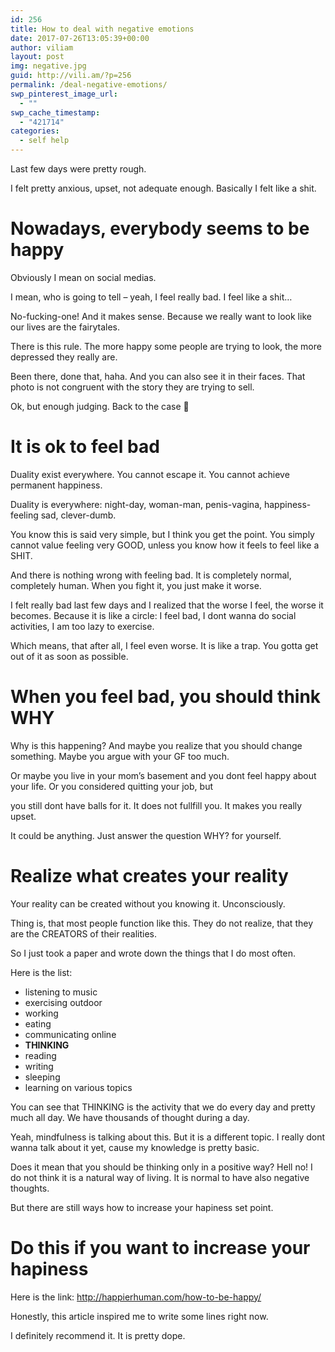 ```yaml
---
id: 256
title: How to deal with negative emotions
date: 2017-07-26T13:05:39+00:00
author: viliam
layout: post
img: negative.jpg
guid: http://vili.am/?p=256
permalink: /deal-negative-emotions/
swp_pinterest_image_url:
  - ""
swp_cache_timestamp:
  - "421714"
categories:
  - self help
---
```

Last few days were pretty rough.

I felt pretty anxious, upset, not adequate enough. Basically I felt like a shit.

# Nowadays, everybody seems to be happy

Obviously I mean on social medias.

I mean, who is going to tell &#8211; yeah, I feel really bad. I feel like a shit&#8230;

No-fucking-one! And it makes sense. Because we really want to look like our lives are the fairytales.

There is this rule. The more happy some people are trying to look, the more depressed they really are.

Been there, done that, haha. And you can also see it in their faces. That photo is not congruent with the story they are trying to sell.

Ok, but enough judging. Back to the case 🙂

# It is ok to feel bad

Duality exist everywhere. You cannot escape it. You cannot achieve permanent happiness.

Duality is everywhere: night-day, woman-man, penis-vagina, happiness-feeling sad, clever-dumb.

You know this is said very simple, but I think you get the point. You simply cannot value feeling very GOOD, unless you know how it feels to feel like a SHIT.

And there is nothing wrong with feeling bad. It is completely normal, completely human. When you fight it, you just make it worse.

I felt really bad last few days and I realized that the worse I feel, the worse it becomes. Because it is like a circle: I feel bad, I dont wanna do social activities, I am too lazy to exercise.

Which means, that after all, I feel even worse. It is like a trap. You gotta get out of it as soon as possible.

# When you feel bad, you should think WHY

Why is this happening? And maybe you realize that you should change something. Maybe you argue with your GF too much.

Or maybe you live in your mom&#8217;s basement and you dont feel happy about your life. Or you considered quitting your job, but

you still dont have balls for it. It does not fullfill you. It makes you really upset.

It could be anything. Just answer the question WHY? for yourself.

# Realize what creates your reality

Your reality can be created without you knowing it. Unconsciously.

Thing is, that most people function like this. They do not realize, that they are the CREATORS of their realities.

So I just took a paper and wrote down the things that I do most often.

Here is the list:

  * listening to music
  * exercising outdoor
  * working
  * eating
  * communicating online
  * **THINKING**
  * reading
  * writing
  * sleeping
  * learning on various topics

You can see that THINKING is the activity that we do every day and pretty much all day. We have thousands of thought during a day.

Yeah, mindfulness is talking about this. But it is a different topic. I really dont wanna talk about it yet, cause my knowledge is pretty basic.

Does it mean that you should be thinking only in a positive way? Hell no! I do not think it is a natural way of living. It is normal to have also negative thoughts.

But there are still ways how to increase your hapiness set point.

# Do this if you want to increase your hapiness

Here is the link: <http://happierhuman.com/how-to-be-happy/>

Honestly, this article inspired me to write some lines right now.

I definitely recommend it. It is pretty dope.
